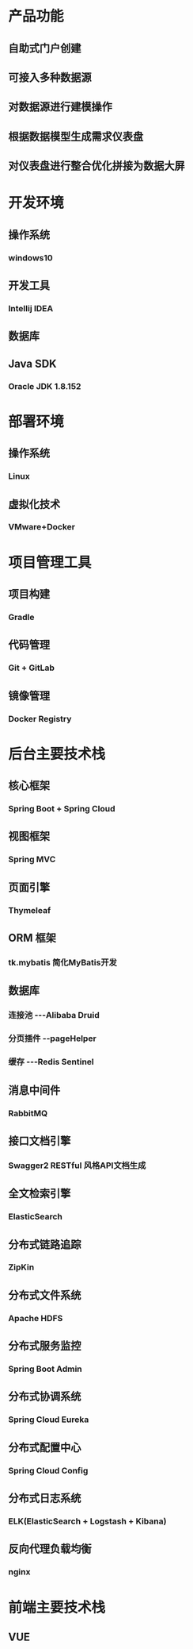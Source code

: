 <!--
 * @Author: wjn
 * @Date: 2020-03-30 11:47:41
 * @LastEditors: wjn
 * @LastEditTime: 2020-03-30 15:21:49
 -->
# 产品功能

## 自助式门户创建
## 可接入多种数据源
## 对数据源进行建模操作
## 根据数据模型生成需求仪表盘
## 对仪表盘进行整合优化拼接为数据大屏


# 开发环境

## 操作系统
### windows10

## 开发工具
### Intellij IDEA

## 数据库
### 

## Java SDK
### Oracle JDK 1.8.152

# 部署环境

## 操作系统
### Linux

## 虚拟化技术
### VMware+Docker

# 项目管理工具

## 项目构建
### Gradle

## 代码管理
### Git + GitLab

## 镜像管理
### Docker Registry


# 后台主要技术栈

## 核心框架
### Spring Boot + Spring Cloud

## 视图框架
### Spring MVC

## 页面引擎
### Thymeleaf

## ORM 框架
### tk.mybatis 简化MyBatis开发

## 数据库
### 连接池 ---Alibaba Druid
### 分页插件 --pageHelper
### 缓存 ---Redis Sentinel


## 消息中间件
### RabbitMQ

## 接口文档引擎
### Swagger2 RESTful 风格API文档生成

## 全文检索引擎
### ElasticSearch

## 分布式链路追踪
### ZipKin

## 分布式文件系统
### Apache HDFS

## 分布式服务监控
### Spring Boot Admin

## 分布式协调系统
### Spring Cloud Eureka

## 分布式配置中心
### Spring Cloud Config

## 分布式日志系统
### ELK(ElasticSearch + Logstash + Kibana)

## 反向代理负载均衡
### nginx

# 前端主要技术栈
## VUE